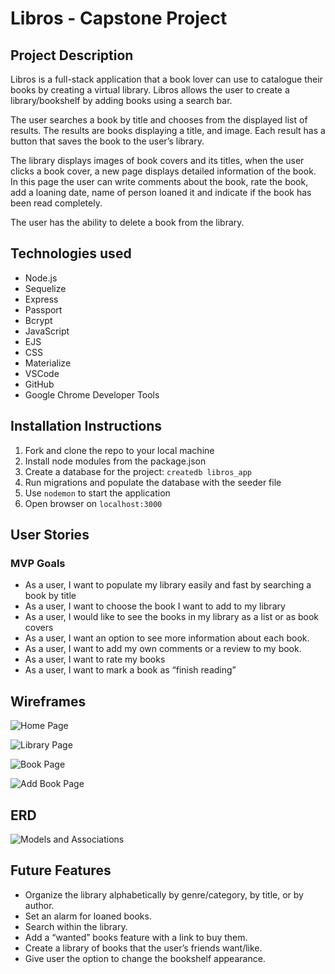 # Libros - Capstone Project


## Project Description 
Libros is a full-stack application that a book lover can use to catalogue their books by creating a virtual library. Libros allows the user to create a library/bookshelf by adding books using a search bar. 

The user searches a book by title and chooses from the displayed list of results. The results are books displaying a title, and image. Each result has a button that saves the book to the user’s library.

The library displays images of book covers and its titles, when the user clicks a book cover, a new page displays detailed information of the book. In this page the user can write comments about the book, rate the book, add a loaning date, name of person loaned it and indicate if the book has been read completely. 

The user has the ability to delete a book from the library.

## Technologies used
- Node.js
- Sequelize
- Express
- Passport
- Bcrypt
- JavaScript
- EJS 
- CSS 
- Materialize
- VSCode
- GitHub
- Google Chrome Developer Tools

## Installation Instructions
1. Fork and clone the repo to your local machine
2. Install node modules from the package.json
3. Create a database for the project: `createdb libros_app` 
4. Run migrations and populate the database with the seeder file
5. Use `nodemon` to start the application
6. Open browser on `localhost:3000`

## User Stories
### MVP Goals
- As a user, I want to populate my library easily and fast by searching a book by title
- As a user, I want to choose the book I want to add to my library 
- As a user, I would like to see the books in my library as a list or as book covers 
- As a user, I want an option to see more information about each book.
- As a user, I want to add my own comments or a review to my book.
- As a user, I want to rate my books 
- As a user, I want to mark a book as “finish reading”

## Wireframes

![Home Page](https://trello-attachments.s3.amazonaws.com/606a43183390f203a249fab2/6073bbb12eb15c42f6f35c4b/ca01f754c6f0b69b087b75a6da3f3fcd/Screen_Shot_2021-04-05_at_1.57.51_AM.png)

![Library Page](https://trello-attachments.s3.amazonaws.com/606a43183390f203a249fab2/6073bbb12eb15c42f6f35c4b/d1c23f566b81681964a64f113aecb784/Screen_Shot_2021-04-05_at_2.31.41_AM.png)

![Book Page](https://trello-attachments.s3.amazonaws.com/606a43183390f203a249fab2/6073bbb12eb15c42f6f35c4b/f047456f3f0149910fd24f285f0c0a77/Screen_Shot_2021-04-05_at_2.51.09_AM.png)

![Add Book Page](https://trello-attachments.s3.amazonaws.com/606a43183390f203a249fab2/6073bbb12eb15c42f6f35c4b/ab44f34e707ccaf9a03fa483ca935c00/Screen_Shot_2021-04-05_at_2.22.10_AM.png)

## ERD
![Models and Associations](https://trello-attachments.s3.amazonaws.com/606a43183390f203a249fab2/6073bd12c24bf86db8991e0c/c9d2bcc6f85166868919e0586fe4f00f/libros_app_(1).png)

## Future Features
- Organize the library alphabetically by genre/category, by title, or by author.
- Set an alarm for loaned books.
- Search within the library.
- Add a “wanted” books feature with a link to buy them.
- Create a library of books that the user’s friends want/like.
- Give user the option to change the bookshelf appearance.




